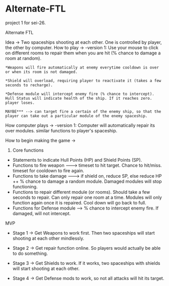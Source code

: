 # Alternate-FTL
project 1 for sei-26.

Alternate FTL

Idea -> Two spaceships shooting at each other. One is controlled by player, the other by computer.
How to play -> 
	-version 1: Use your mouse to click on different rooms to repair them when you are hit (% chance to damage a room at random).
	
	*Weapons will fire automatically at enemy everytime cooldown is over or when its room is not damaged.
	
	*Shield will overload, requiring player to reactivate it (takes a few seconds to recharge).
	
	*Defense module will intercept enemy fire (% chance to intercept).
	Hull Status will indicate health of the ship. If it reaches zero. player loses.

	MAYBE*** --> can target fire a certain of the enemy ship, so that the player can take out a particular module of the enemy spaceship.

How computer plays ->
	-version 1: Computer will automatically repair its over modules. similar functions to player's spaceship.

How to begin making the game ->

1. Core functions
- Statements to indicate Hull Points (HP) and Shield Points (SP).
- Functions to fire weapon ---> timeset to hit target. Chance to hit/miss. timeset for cooldown to fire again.
- Functions to take damage ---> if shield on, reduce SP, else reduce HP ++ % chance to damage a random module. Damaged modules will stop functioning.
- Functions to repair different module (or rooms). Should take a few seconds to repair. Can only repair one room at a time. Modules will only function again once it is repaired. Cool down will go back to full. 
- Functions for Defense module --> % chance to intercept enemy fire. If damaged, will not intercept.

MVP 
- Stage 1
-> Get Weapons to work first. Then two spaceships will start shooting at each other mindlessly. 

- Stage 2
-> Get repair function online. So players would actually be able to do something.

- Stage 3
-> Get Shields to work. If it works, two spaceships with shields will start shooting at each other.

- Stage 4
-> Get Defense mods to work, so not all attacks will hit its target.